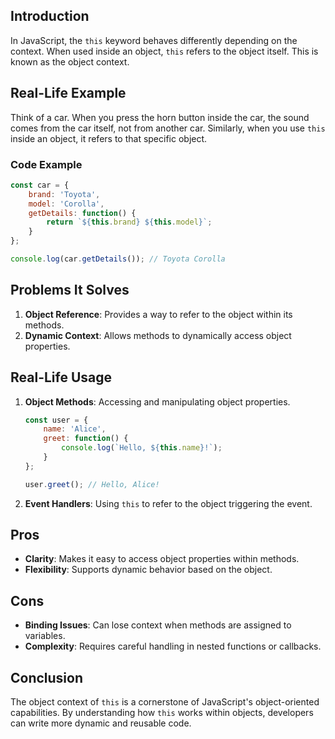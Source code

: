 ## Introduction
In JavaScript, the `this` keyword behaves differently depending on the context. When used inside an object, `this` refers to the object itself. This is known as the object context.

## Real-Life Example
Think of a car. When you press the horn button inside the car, the sound comes from the car itself, not from another car. Similarly, when you use `this` inside an object, it refers to that specific object.

### Code Example
```javascript
const car = {
    brand: 'Toyota',
    model: 'Corolla',
    getDetails: function() {
        return `${this.brand} ${this.model}`;
    }
};

console.log(car.getDetails()); // Toyota Corolla
```

## Problems It Solves
1. **Object Reference**: Provides a way to refer to the object within its methods.
2. **Dynamic Context**: Allows methods to dynamically access object properties.

## Real-Life Usage
1. **Object Methods**: Accessing and manipulating object properties.
   ```javascript
   const user = {
       name: 'Alice',
       greet: function() {
           console.log(`Hello, ${this.name}!`);
       }
   };

   user.greet(); // Hello, Alice!
   ```

2. **Event Handlers**: Using `this` to refer to the object triggering the event.

## Pros
- **Clarity**: Makes it easy to access object properties within methods.
- **Flexibility**: Supports dynamic behavior based on the object.

## Cons
- **Binding Issues**: Can lose context when methods are assigned to variables.
- **Complexity**: Requires careful handling in nested functions or callbacks.

## Conclusion
The object context of `this` is a cornerstone of JavaScript's object-oriented capabilities. By understanding how `this` works within objects, developers can write more dynamic and reusable code.
